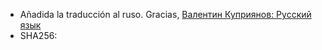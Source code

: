 - Añadida la traducción al ruso. Gracias, [Валентин Куприянов: Русский язык](https://nvda.ru/)
- SHA256: 